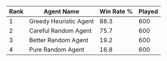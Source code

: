 | Rank | Agent Name | Win Rate % | Played |
|------|------------|----------|--------|
| 1 | Greedy Heuristic Agent | 88.3 | 600 |
| 2 | Careful Random Agent | 75.7 | 600 |
| 3 | Better Random Agent | 19.2 | 600 |
| 4 | Pure Random Agent | 16.8 | 600 |